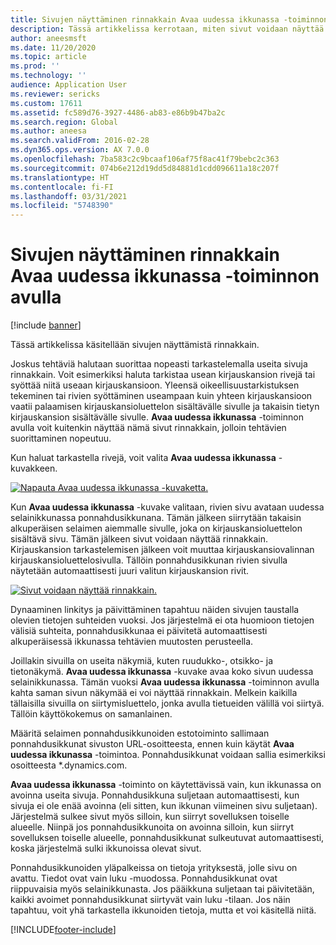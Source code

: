 ```yaml
---
title: Sivujen näyttäminen rinnakkain Avaa uudessa ikkunassa -toiminnon avulla
description: Tässä artikkelissa kerrotaan, miten sivut voidaan näyttää rinnakkain.
author: aneesmsft
ms.date: 11/20/2020
ms.topic: article
ms.prod: ''
ms.technology: ''
audience: Application User
ms.reviewer: sericks
ms.custom: 17611
ms.assetid: fc589d76-3927-4486-ab83-e86b9b47ba2c
ms.search.region: Global
ms.author: aneesa
ms.search.validFrom: 2016-02-28
ms.dyn365.ops.version: AX 7.0.0
ms.openlocfilehash: 7ba583c2c9bcaaf106af75f8ac41f79bebc2c363
ms.sourcegitcommit: 074b6e212d19dd5d84881d1cdd096611a18c207f
ms.translationtype: HT
ms.contentlocale: fi-FI
ms.lasthandoff: 03/31/2021
ms.locfileid: "5748390"
---
```

# <a name="show-pages-side-by-side-using-the-open-in-new-window-feature"></a>Sivujen näyttäminen rinnakkain Avaa uudessa ikkunassa -toiminnon avulla

[!include [banner](../includes/banner.md)]

Tässä artikkelissa käsitellään sivujen näyttämistä rinnakkain.

Joskus tehtäviä halutaan suorittaa nopeasti tarkastelemalla useita sivuja rinnakkain. Voit esimerkiksi haluta tarkistaa usean kirjauskansion rivejä tai syöttää niitä useaan kirjauskansioon. Yleensä oikeellisuustarkistuksen tekeminen tai rivien syöttäminen useampaan kuin yhteen kirjauskansioon vaatii palaamisen kirjauskansioluettelon sisältävälle sivulle ja takaisin tietyn kirjauskansion sisältävälle sivulle. **Avaa uudessa ikkunassa** -toiminnon avulla voit kuitenkin näyttää nämä sivut rinnakkain, jolloin tehtävien suorittaminen nopeutuu.

Kun haluat tarkastella rivejä, voit valita **Avaa uudessa ikkunassa** -kuvakkeen.

[![Napauta Avaa uudessa ikkunassa -kuvaketta.](./media/open-in-new-window-icon.png)](./media/open-in-new-window-icon.png)

Kun **Avaa uudessa ikkunassa** -kuvake valitaan, rivien sivu avataan uudessa selainikkunassa ponnahdusikkunana. Tämän jälkeen siirrytään takaisin alkuperäisen selaimen aiemmalle sivulle, joka on kirjauskansioluettelon sisältävä sivu. Tämän jälkeen sivut voidaan näyttää rinnakkain. Kirjauskansion tarkastelemisen jälkeen voit muuttaa kirjauskansiovalinnan kirjauskansioluettelosivulla. Tällöin ponnahdusikkunan rivien sivulla näytetään automaattisesti juuri valitun kirjauskansion rivit.

[![Sivut voidaan näyttää rinnakkain.](./media/pages-show-side-by-side.png)](./media/pages-show-side-by-side.png)

Dynaaminen linkitys ja päivittäminen tapahtuu näiden sivujen taustalla olevien tietojen suhteiden vuoksi. Jos järjestelmä ei ota huomioon tietojen välisiä suhteita, ponnahdusikkunaa ei päivitetä automaattisesti alkuperäisessä ikkunassa tehtävien muutosten perusteella.

Joillakin sivuilla on useita näkymiä, kuten ruudukko-, otsikko- ja tietonäkymä. **Avaa uudessa ikkunassa** -kuvake avaa koko sivun uudessa selainikkunassa. Tämän vuoksi **Avaa uudessa ikkunassa** -toiminnon avulla kahta saman sivun näkymää ei voi näyttää rinnakkain. Melkein kaikilla tällaisilla sivuilla on siirtymisluettelo, jonka avulla tietueiden välillä voi siirtyä. Tällöin käyttökokemus on samanlainen.

Määritä selaimen ponnahdusikkunoiden estotoiminto sallimaan ponnahdusikkunat sivuston URL-osoitteesta, ennen kuin käytät **Avaa uudessa ikkunassa** -toimintoa. Ponnahdusikkunat voidaan sallia esimerkiksi osoitteesta \*.dynamics.com.

**Avaa uudessa ikkunassa** -toiminto on käytettävissä vain, kun ikkunassa on avoinna useita sivuja. Ponnahdusikkuna suljetaan automaattisesti, kun sivuja ei ole enää avoinna (eli sitten, kun ikkunan viimeinen sivu suljetaan). Järjestelmä sulkee sivut myös silloin, kun siirryt sovelluksen toiselle alueelle. Niinpä jos ponnahdusikkunoita on avoinna silloin, kun siirryt sovelluksen toiselle alueelle, ponnahdusikkunat sulkeutuvat automaattisesti, koska järjestelmä sulki ikkunoissa olevat sivut.

Ponnahdusikkunoiden yläpalkeissa on tietoja yrityksestä, jolle sivu on avattu. Tiedot ovat vain luku -muodossa. Ponnahdusikkunat ovat riippuvaisia myös selainikkunasta. Jos pääikkuna suljetaan tai päivitetään, kaikki avoimet ponnahdusikkunat siirtyvät vain luku -tilaan. Jos näin tapahtuu, voit yhä tarkastella ikkunoiden tietoja, mutta et voi käsitellä niitä.


[!INCLUDE[footer-include](../../../includes/footer-banner.md)]
